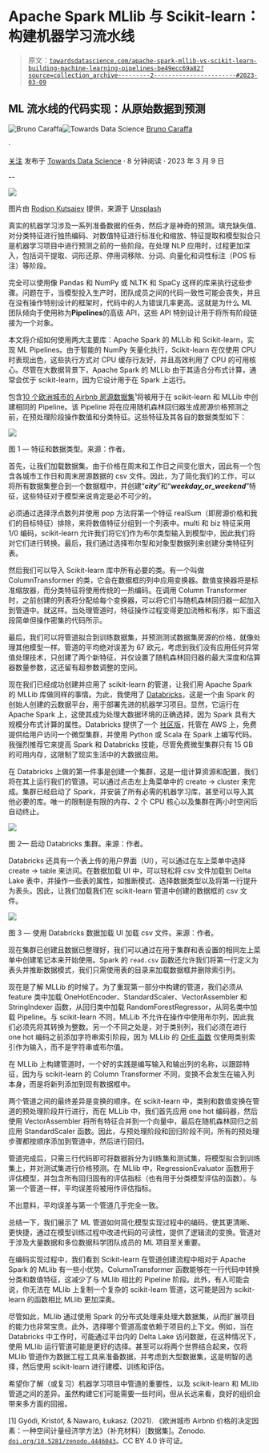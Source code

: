 # Apache Spark MLlib 与 Scikit-learn：构建机器学习流水线

> 原文：[`towardsdatascience.com/apache-spark-mllib-vs-scikit-learn-building-machine-learning-pipelines-be49ecc69a82?source=collection_archive---------2-----------------------#2023-03-09`](https://towardsdatascience.com/apache-spark-mllib-vs-scikit-learn-building-machine-learning-pipelines-be49ecc69a82?source=collection_archive---------2-----------------------#2023-03-09)

## ML 流水线的代码实现：从原始数据到预测

[](https://brunocaraffa.medium.com/?source=post_page-----be49ecc69a82--------------------------------)![Bruno Caraffa](https://brunocaraffa.medium.com/?source=post_page-----be49ecc69a82--------------------------------)[](https://towardsdatascience.com/?source=post_page-----be49ecc69a82--------------------------------)![Towards Data Science](https://towardsdatascience.com/?source=post_page-----be49ecc69a82--------------------------------) [Bruno Caraffa](https://brunocaraffa.medium.com/?source=post_page-----be49ecc69a82--------------------------------)

·

[关注](https://medium.com/m/signin?actionUrl=https%3A%2F%2Fmedium.com%2F_%2Fsubscribe%2Fuser%2F657289ec5532&operation=register&redirect=https%3A%2F%2Ftowardsdatascience.com%2Fapache-spark-mllib-vs-scikit-learn-building-machine-learning-pipelines-be49ecc69a82&user=Bruno+Caraffa&userId=657289ec5532&source=post_page-657289ec5532----be49ecc69a82---------------------post_header-----------) 发布于 [Towards Data Science](https://towardsdatascience.com/?source=post_page-----be49ecc69a82--------------------------------) · 8 分钟阅读 · 2023 年 3 月 9 日

--

[](https://medium.com/m/signin?actionUrl=https%3A%2F%2Fmedium.com%2F_%2Fbookmark%2Fp%2Fbe49ecc69a82&operation=register&redirect=https%3A%2F%2Ftowardsdatascience.com%2Fapache-spark-mllib-vs-scikit-learn-building-machine-learning-pipelines-be49ecc69a82&source=-----be49ecc69a82---------------------bookmark_footer-----------)![](img/f0e56fa05aee5a0b3ede725550076f2f.png)

图片由 [Rodion Kutsaiev](https://unsplash.com/@frostroomhead?utm_source=medium&utm_medium=referral) 提供，来源于 [Unsplash](https://unsplash.com/?utm_source=medium&utm_medium=referral)

真实的机器学习涉及一系列准备数据的任务，然后才是神奇的预测。填充缺失值、对分类特征进行独热编码、对数值特征进行标准化和缩放、特征提取和模型拟合只是机器学习项目中进行预测之前的一些阶段。在处理 NLP 应用时，过程更加深入，包括词干提取、词形还原、停用词移除、分词、向量化和词性标注（POS 标注）等阶段。

完全可以使用像 Pandas 和 NumPy 或 NLTK 和 SpaCy 这样的库来执行这些步骤。问题在于，当模型投入生产时，团队成员之间的代码一致性可能会丧失，并且在没有操作特别设计的框架时，代码中的人为错误几率更高。这就是为什么 ML 团队倾向于使用称为**Pipelines**的高级 API，这些 API 特别设计用于将所有阶段链接为一个对象。

本文将介绍如何使用两大主要库：Apache Spark 的 MLLib 和 Scikit-learn，实现 ML Pipelines。由于智能的 NumPy 矢量化执行，Scikit-learn 在仅使用 CPU 时表现出色，这些执行方式对 CPU 缓存行友好，并且高效利用了 CPU 的可用核心。尽管在大数据背景下，Apache Spark 的 MLLib 由于其适合分布式计算，通常会优于 scikit-learn，因为它设计用于在 Spark 上运行。

包含[10 个欧洲城市的 Airbnb 房源数据集](https://zenodo.org/record/4446043#.ZAfeMh_MK3D)¹将被用于在 scikit-learn 和 MLLib 中创建相同的 Pipeline。该 Pipeline 将在应用随机森林回归器生成房源价格预测之前，在预处理阶段操作数值和分类特征。这些特征及其各自的数据类型如下：

![](img/1f889bb45ceb3eee9de7136454ddfc6b.png)

图 1 — 特征和数据类型。来源：作者。

首先，让我们加载数据集。由于价格在周末和工作日之间变化很大，因此有一个包含各城市工作日和周末房源数据的 csv 文件。因此，为了简化我们的工作，可以将所有数据集整合到一个数据框中，并创建“***city***”和“***weekday_or_weekend***”特征，这些特征对于模型来说肯定是必不可少的。

必须通过选择浮点数列并使用 pop 方法将第一个特征 realSum（即房源价格和我们的目标特征）排除，来将数值特征分组到一个列表中。multi 和 biz 特征采用 1/0 编码，scikit-learn 允许我们将它们作为布尔类型输入到模型中，因此我们将对它们进行转换。最后，我们通过选择布尔型和对象型数据列来创建分类特征列表。

然后我们可以导入 Scikit-learn 库中所有必要的类。有一个叫做 ColumnTransformer 的类，它会在数据框的列中应用变换器。数值变换器将是标准缩放器，而分类特征将使用传统的一热编码。在调用 Column Transformer 时，之前创建的列表将分配给每个变换器，可以将它们与随机森林回归器一起加入到管道中。就这样。当处理管道时，特征操作过程变得更加流畅和有序，如下面这段简单但操作密集的代码所示。

最后，我们可以将管道拟合到训练数据集，并预测测试数据集房源的价格，就像处理其他模型一样。管道的平均绝对误差为 67 欧元，考虑到我们没有应用任何异常值处理技术，只创建了两个新特征，并仅设置了随机森林回归器的最大深度和估算器数量参数，这还留有超参数调整的空间。

现在我们已经成功创建并应用了 scikit-learn 的管道，让我们用 Apache Spark 的 MLLib 库做同样的事情。为此，我使用了 [Databricks](https://www.databricks.com/)，这是一个由 Spark 的创始人创建的云数据平台，用于部署先进的机器学习项目。显然，它运行在 Apache Spark 上，这使其成为处理大数据环境的正确选择，因为 Spark 具有大规模分布式计算的属性。Databricks 提供了一个 [社区版](https://www.databricks.com/product/faq/community-edition)，托管在 AWS 上，免费提供给用户访问一个微型集群，并使用 Python 或 Scala 在 Spark 上编写代码。我强烈推荐它来提高 Spark 和 Databricks 技能，尽管免费微型集群只有 15 GB 的可用内存，这限制了现实生活中的大数据应用。

在 Databricks 上做的第一件事是创建一个集群，这是一组计算资源和配置，我们将在其上运行我们的管道。可以通过点击左上角菜单中的 create -> cluster 来完成。集群已经启动了 Spark，并安装了所有必需的机器学习库，甚至可以导入其他必要的库。唯一的限制是有限的内存、2 个 CPU 核心以及集群在两小时空闲后自动终止。

![](img/2c5756a5ad148f1708ee70ff930df3d6.png)

图 2— 启动 Databricks 集群。来源：作者。

Databricks 还具有一个表上传的用户界面（UI），可以通过在左上菜单中选择 create -> table 来访问。在数据加载 UI 中，可以轻松将 csv 文件加载到 Delta Lake 表中，并操作一些表的属性，如推断模式、选择数据类型以及将第一行提升为表头。因此，让我们加载我们在 scikit-learn 管道中创建的数据框的 csv 文件。

![](img/c22eadf3c79c46f86d0ca94edb0a9792.png)

图 3 — 使用 Databricks 数据加载 UI 加载 csv 文件。来源：作者。

现在集群已创建且数据已整理好，我们可以通过在用于集群和表设置的相同左上菜单中创建笔记本来开始使用。Spark 的 `read.csv` 函数还允许我们将第一行定义为表头并推断数据模式，我们只需使用表的目录来加载数据框并删除索引列。

现在是了解 MLLib 的时候了。为了重现第一部分中构建的管道，我们必须从 feature 类中加载 OneHotEncoder、StandardScaler、VectorAssembler 和 StringIndexer 函数，从回归类中加载 RandomForestRegressor，从同名类中加载 Pipeline。与 scikit-learn 不同，MLLib 不允许在操作中使用布尔列，因此我们必须先将其转换为整数。另一个不同之处是，对于类别列，我们必须在进行 one hot 编码之前添加字符串索引阶段，因为 MLLib 的 [OHE 函数](https://spark.apache.org/docs/3.1.1/api/python/reference/api/pyspark.ml.feature.OneHotEncoder.html) 仅使用类别索引作为输入，而不是字符串或布尔值。

在 MLLib 上构建管道时，一个好的实践是编写输入和输出列的名称，以跟踪特征，因为与 scikit-learn 的 Column Transformer 不同，变换不会发生在输入列本身，而是将新列添加到现有数据框中。

两个管道之间的最终差异是变换的顺序。在 scikit-learn 中，类别和数值变换在管道的预处理阶段并行进行，而在 MLLib 中，我们首先应用 one hot 编码器，然后使用 VectorAssembler 将所有特征合并到一个向量中，最后在随机森林回归之前应用 StandardScaler 函数。因此，与预处理阶段和回归阶段不同，所有的预处理步骤都按顺序添加到管道中，然后进行回归。

管道完成后，只需三行代码即可将数据拆分为训练集和测试集，将模型拟合到训练集上，并对测试集进行价格预测。在 MLlib 中，RegressionEvaluator 函数用于评估模型，并包含所有回归固有的评估指标（也有用于分类模型评估的函数）。与第一个管道一样，平均误差将被用作评估指标。

不出意料，平均误差与第一个管道几乎完全一致。

总结一下，我们展示了 ML 管道如何简化模型实现过程中的编码，使其更清晰、更快捷，通过在模型训练过程中改进代码的可读性，提供了逻辑流的变换。管道对于涉及大量数据和多位数据科学团队成员的 ML 项目至关重要。

在编码实现过程中，我们看到 Scikit-learn 在管道创建流程中相对于 Apache Spark 的 MLlib 有一些小优势。ColumnTransformer 函数能够在一行代码中转换分类和数值特征，这减少了与 MLlib 相比的 Pipeline 阶段。此外，有人可能会说，你无法在 MLlib 上复制一个复杂的 scikit-learn 管道，这可能是因为 scikit-learn 的函数相比 MLlib 更加深奥。

尽管如此，MLlib 通过使用 Spark 的分布式处理来处理大数据集，从而扩展项目的能力也非常宝贵。此外，选择哪个管道高度依赖于项目的上下文。例如，当在 Databricks 中工作时，可能通过平台内的 Delta Lake 访问数据，在这种情况下，使用 MLlib 运行管道可能是更好的选择。甚至可以将两个世界结合起来，仅将 MLlib 管道作为数据工程工具来准备数据，并考虑到大型数据集，这是明智的选择，然后使用 scikit-learn 进行建模、训练和评估。

希望你了解（或复习）机器学习项目中管道的重要性，以及 scikit-learn 和 MLlib 管道之间的差异。虽然构建它们可能需要一些时间，但从长远来看，良好的组织会带来多方面的回报。

[1] Gyódi, Kristóf, & Nawaro, Łukasz. (2021). 《欧洲城市 Airbnb 价格的决定因素：一种空间计量经济学方法》（补充材料）[数据集]。Zenodo. [`doi.org/10.5281/zenodo.4446043`](https://doi.org/10.5281/zenodo.4446043)。CC BY 4.0 许可证。
